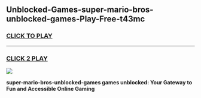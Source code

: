 
## Unblocked-Games-super-mario-bros-unblocked-games-Play-Free-t43mc
<h3>
<a href="https://premium76.site?title=super-mario-bros-unblocked-games&ref=21A">CLICK TO PLAY</a></h3>
<hr>

<h3>
<a href="https://premium76.site?title=super-mario-bros-unblocked-games&ref=21A">CLICK 2 PLAY</a>
  
</h3>

<a href="https://premium76.site?title=super-mario-bros-unblocked-games&ref=21A"><img src="https://clearcache.store/games.png"></a>


**super-mario-bros-unblocked-games games unblocked: Your Gateway to Fun and Accessible Online Gaming**

